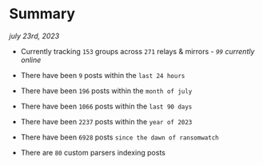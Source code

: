 
# Summary
_july 23rd, 2023_

- Currently tracking `153` groups across `271` relays & mirrors - _`99` currently online_

- There have been `9` posts within the `last 24 hours`

- There have been `196` posts within the `month of july`

- There have been `1066` posts within the `last 90 days`

- There have been `2237` posts within the `year of 2023`

- There have been `6928` posts `since the dawn of ransomwatch`

- There are `80` custom parsers indexing posts
